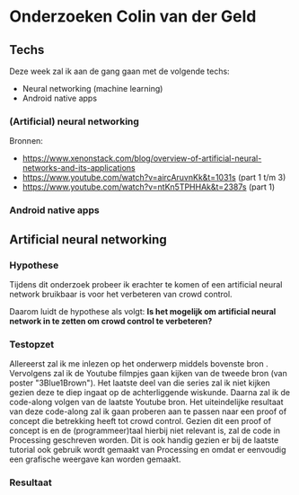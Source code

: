 # Onderzoeken Colin van der Geld

## Techs

Deze week zal ik aan de gang gaan met de volgende techs:
* Neural networking (machine learning)
* Android native apps

### (Artificial) neural networking
Bronnen:
* https://www.xenonstack.com/blog/overview-of-artificial-neural-networks-and-its-applications
* https://www.youtube.com/watch?v=aircAruvnKk&t=1031s (part 1 t/m 3)
* https://www.youtube.com/watch?v=ntKn5TPHHAk&t=2387s (part 1)

### Android native apps



## Artificial neural networking

### Hypothese
Tijdens dit onderzoek probeer ik erachter te komen of een artificial neural network bruikbaar is voor het verbeteren van crowd control. 

Daarom luidt de hypothese als volgt:
**Is het mogelijk om artificial neural network in te zetten om crowd control te verbeteren?**

### Testopzet

Allereerst zal ik me inlezen op het onderwerp middels bovenste bron . Vervolgens zal ik de Youtube filmpjes gaan kijken van de tweede bron (van poster "3Blue1Brown"). Het laatste deel van die series zal ik niet kijken gezien deze te diep ingaat op de achterliggende wiskunde. Daarna zal ik de code-along volgen van de laatste Youtube bron. Het uiteindelijke resultaat van deze code-along zal ik gaan proberen aan te passen naar een proof of concept die betrekking heeft tot crowd control. Gezien dit een proof of concept is en de (programmeer)taal hierbij niet relevant is, zal de code in Processing geschreven worden. Dit is ook handig gezien er bij de laatste tutorial ook gebruik wordt gemaakt van Processing en omdat er eenvoudig een grafische weergave kan worden gemaakt.


### Resultaat